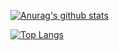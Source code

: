 [![Anurag's github stats](https://github-readme-stats.vercel.app/api?username=BlackBoxSQL007&show_icons=true&theme=dracula)](https://github.com/BlackBoxSQL/github-readme-stats)

[![Top Langs](https://github-readme-stats.vercel.app/api/top-langs/?username=BlackBoxSQL007)](https://github.com/BlackBoxSQL007/github-readme-stats)
